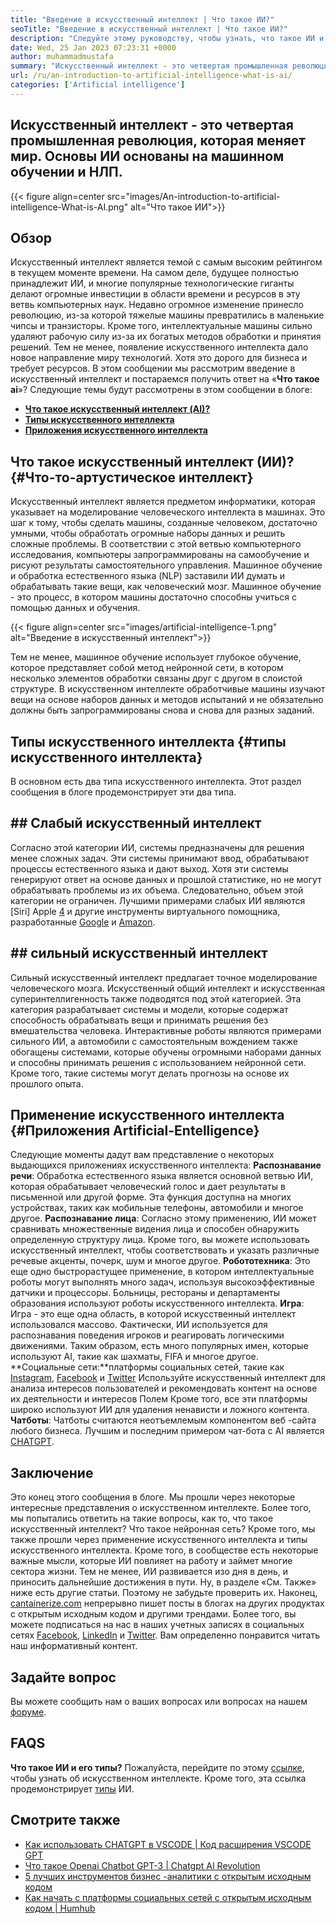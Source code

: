 ```yaml
---
title: "Введение в искусственный интеллект | Что такое ИИ?" 
seoTitle: "Введение в искусственный интеллект | Что такое ИИ?" 
description: "Следуйте этому руководству, чтобы узнать, что такое ИИ и применение искусственного интеллекта. Искусственный интеллект принес революцию во всех секторах жизни." 
date: Wed, 25 Jan 2023 07:23:31 +0000
author: muhammadmustafa
summary: "Искусственный интеллект - это четвертая промышленная революция, которая меняет мир. Основы ИИ основаны на машинном обучении и НЛП." 
url: /ru/an-introduction-to-artificial-intelligence-what-is-ai/
categories: ['Artificial intelligence']
---
```


## Искусственный интеллект - это четвертая промышленная революция, которая меняет мир. Основы ИИ основаны на машинном обучении и НЛП.

{{< figure align=center src="images/An-introduction-to-artificial-intelligence-What-is-AI.png" alt="Что такое ИИ">}}


## Обзор
Искусственный интеллект является темой с самым высоким рейтингом в текущем моменте времени. На самом деле, будущее полностью принадлежит ИИ, и многие популярные технологические гиганты делают огромные инвестиции в области времени и ресурсов в эту ветвь компьютерных наук. Недавно огромное изменение принесло революцию, из-за которой тяжелые машины превратились в маленькие чипсы и транзисторы. Кроме того, интеллектуальные машины сильно удаляют рабочую силу из-за их богатых методов обработки и принятия решений. Тем не менее, появление искусственного интеллекта дало новое направление миру технологий. Хотя это дорого для бизнеса и требует ресурсов. В этом сообщении мы рассмотрим введение в искусственный интеллект и постараемся получить ответ на «**Что такое ai**»?
Следующие темы будут рассмотрены в этом сообщении в блоге:
* [**Что такое искусственный интеллект (AI)?**][1]
* [**Типы искусственного интеллекта**][2]
* **[Приложения искусственного интеллекта][3]**

## Что такое искусственный интеллект (ИИ)?   {#Что-то-артустическое интеллект}
Искусственный интеллект является предметом информатики, которая указывает на моделирование человеческого интеллекта в машинах. Это шаг к тому, чтобы сделать машины, созданные человеком, достаточно умными, чтобы обработать огромные наборы данных и решить сложные проблемы. В соответствии с этой ветвью компьютерного исследования, компьютеры запрограммированы на самообучение и рисуют результаты самостоятельного управления. Машинное обучение и обработка естественного языка (NLP) заставили ИИ думать и обрабатывать такие вещи, как человеческий мозг. Машинное обучение - это процесс, в котором машины достаточно способны учиться с помощью данных и обучения.

{{< figure align=center src="images/artificial-intelligence-1.png" alt="Введение в искусственный интеллект">}}

Тем не менее, машинное обучение использует глубокое обучение, которое представляет собой метод нейронной сети, в котором несколько элементов обработки связаны друг с другом в слоистой структуре. В искусственном интеллекте обработчивые машины изучают вещи на основе наборов данных и методов испытаний и не обязательно должны быть запрограммированы снова и снова для разных заданий.

## Типы искусственного интеллекта   {#типы искусственного интеллекта}
В основном есть два типа искусственного интеллекта. Этот раздел сообщения в блоге продемонстрирует эти два типа.

## ## Слабый искусственный интеллект
Согласно этой категории ИИ, системы предназначены для решения менее сложных задач. Эти системы принимают ввод, обрабатывают процессы естественного языка и дают выход. Хотя эти системы генерируют ответ на основе данных и прошлой статистике, но не могут обрабатывать проблемы из их объема. Следовательно, объем этой категории не ограничен. Лучшими примерами слабых ИИ являются [Siri] Apple [4] и другие инструменты виртуального помощника, разработанные [Google][5] и [Amazon][6].

## ## сильный искусственный интеллект
Сильный искусственный интеллект предлагает точное моделирование человеческого мозга. Искусственный общий интеллект и искусственная суперинтеллигенность также подводятся под этой категорией. Эта категория разрабатывает системы и модели, которые содержат способность обрабатывать вещи и принимать решения без вмешательства человека. Интерактивные роботы являются примерами сильного ИИ, а автомобили с самостоятельным вождением также обогащены системами, которые обучены огромными наборами данных и способны принимать решения с использованием нейронной сети. Кроме того, такие системы могут делать прогнозы на основе их прошлого опыта.

## **Применение искусственного интеллекта** {#Приложения Artificial-Entelligence}
Следующие моменты дадут вам представление о некоторых выдающихся приложениях искусственного интеллекта:
**Распознавание речи**: Обработка естественного языка является основной ветвью ИИ, которая обрабатывает человеческий голос и дает результаты в письменной или другой форме. Эта функция доступна на многих устройствах, таких как мобильные телефоны, автомобили и многое другое.
**Распознавание лица**: Согласно этому применению, ИИ может сравнивать множественные видения лица и способен обнаружить определенную структуру лица. Кроме того, вы можете использовать искусственный интеллект, чтобы соответствовать и указать различные речевые акценты, почерк, шум и многое другое.
**Робототехника**: Это еще одно быстрорастущее применение, в котором интеллектуальные роботы могут выполнять много задач, используя высокоэффективные датчики и процессоры. Больницы, рестораны и департаменты образования используют роботы искусственного интеллекта.
**Игра**: Игра - это еще одна область, в которой искусственный интеллект использовался массово. Фактически, ИИ используется для распознавания поведения игроков и реагировать логическими движениями. Таким образом, есть много популярных имен, которые используют AI, такие как шахматы, FIFA и многое другое.
**Социальные сети:**платформы социальных сетей, такие как [Instagram][7], [Facebook][8] и [Twitter][9] Используйте искусственный интеллект для анализа интересов пользователей и рекомендовать контент на основе их деятельности и интересов Полем Кроме того, все эти платформы широко используют ИИ для удаления ненависти и ложного контента.
**Чатботы**: Чатботы считаются неотъемлемым компонентом веб -сайта любого бизнеса. Лучшим и последним примером чат-бота с AI является [CHATGPT][10].

## Заключение
Это конец этого сообщения в блоге. Мы прошли через некоторые интересные представления о искусственном интеллекте. Более того, мы попытались ответить на такие вопросы, как то, что такое искусственный интеллект? Что такое нейронная сеть? Кроме того, мы также прошли через применение искусственного интеллекта и типы искусственного интеллекта. Кроме того, в сообществе есть некоторые важные мысли, которые ИИ повлияет на работу и займет многие сектора жизни. Тем не менее, ИИ развивается изо дня в день, и приносить дальнейшие достижения в пути. Ну, в разделе «См. Также» ниже есть другие статьи. Поэтому не забудьте проверить их.
Наконец, [cantainerize.com][11] непрерывно пишет посты в блогах на других продуктах с открытым исходным кодом и другими трендами. Более того, вы можете подписаться на нас в наших учетных записях в социальных сетях [Facebook][12], [LinkedIn][13] и [Twitter][14]. Вам определенно понравится читать наш информативный контент.

## Задайте вопрос
Вы можете сообщить нам о ваших вопросах или вопросах на нашем [форуме][15].

## FAQS
**Что такое ИИ и его типы?**
Пожалуйста, перейдите по этому [ссылке][1], чтобы узнать об искусственном интеллекте. Кроме того, эта ссылка продемонстрирует [типы][2] ИИ.

## Смотрите также
  * [Как использовать CHATGPT в VSCODE | Код расширения VSCODE GPT][16]
  * [Что такое Openai Chatbot GPT-3 | Chatgpt AI Revolution][10]
  * [5 лучших инструментов бизнес -аналитики с открытым исходным кодом][17]
  * [Как начать с платформы социальных сетей с открытым исходным кодом | Humhub][18]

  
[1]: #What-is-Artificial-Intelligence
[2]: #Types-of-Artificial-Intelligence
[3]: #Applications-of-Artificial-Intelligence
[4]: https://www.apple.com/siri/
[5]: https://assistant.google.com/
[6]: https://www.google.com/search?q=amazon+alexa&rlz=1C5CHFA_enPK998PK998&oq=amazon&aqs=chrome.0.0i67j46i67i199i433i465j0i67l2j0i67i433j69i60l3.2098j0j7&sourceid=chrome&ie=UTF-8
[7]: https://instagram.com/
[8]: https://www.facebook.com/
[9]: https://twitter.com/home
[10]: https://blog.containerize.com/artificial-intelligence/what-is-openai-chatbot-gpt-3-chatgpt-an-ai-revolution/
[11]: https://www.containerize.com/
[12]: https://web.facebook.com/containerize
[13]: https://www.linkedin.com/company/containerize/
[14]: https://twitter.com/containerize_co
[15]: https://forum.containerize.com/
[16]: https://blog.containerize.com/artificial-intelligence/how-to-use-chatgpt-in-vscode-the-vscode-extension-codegpt/
[17]: https://blog.containerize.com/business-intelligence-software/top-5-open-source-business-intelligence-solutions-of-2021/
[18]: https://blog.containerize.com/social-network-platforms/how-to-start-with-open-source-social-media-platform-humhub/
